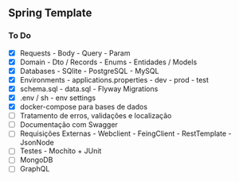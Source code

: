## Spring Template

### To Do
- [x] Requests - Body - Query - Param
- [x] Domain - Dto / Records - Enums - Entidades / Models
- [x] Databases - SQlite - PostgreSQL - MySQL
- [x] Environments - applications.properties - dev - prod - test
- [x] schema.sql - data.sql - Flyway Migrations
- [x] .env / sh - env settings
- [x] docker-compose para bases de dados
- [ ] Tratamento de erros, validações e localização
- [ ] Documentação com Swagger
- [ ] Requisições Externas - Webclient - FeingClient - RestTemplate - JsonNode
- [ ] Testes - Mochito + JUnit
- [ ] MongoDB
- [ ] GraphQL
